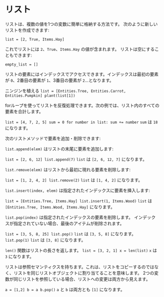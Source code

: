 # リスト
リストは、複数の値を1つの変数に簡単に格納する方法です。
次のように新しいリストを作成できます:

`list = [2, True, Items.Hay]`

これでリストには `2`、`True`、`Items.Hay` の値が含まれます。
リストは空にすることもできます:

`empty_list = []`

リストの要素にはインデックスでアクセスできます。インデックスは最初の要素が `0`、2番目の要素が `1`、3番目の要素が `2`...となります。

ニンジンを植える
`list = [Entities.Tree, Entities.Carrot, Entities.Pumpkin]
plant(list[1])`

forループを使ってリストを反復処理できます。次の例では、リスト内のすべての要素を合計します。

`list = [4, 7, 2, 5]
sum = 0
for number in list:
	sum += number`
`sum` は `18` になります。

次のリストメソッドで要素を追加・削除できます:

`list.append(elem)` はリストの末尾に要素を追加します:

`list = [2, 6, 12]
list.append(7)`
`list` は `[2, 6, 12, 7]` になります。

`list.remove(elem)` はリストから最初に現れる要素を削除します:

`list = [1, 2, 4, 2]
list.remove(2)`
`list` は `[1, 4, 2]` になります。

`list.insert(index, elem)` は指定されたインデックスに要素を挿入します:

`list = [Entities.Tree, Items.Hay]
list.insert(1, Items.Wood)`
`list` は `[Entities.Tree, Items.Wood, Items.Hay]` になります。

`list.pop(index)` は指定されたインデックスの要素を削除します。
インデックスが指定されていない場合、最後のアイテムが削除されます。

`list = [3, 5, 8, 25]
list.pop()`
`list` は `[3, 5, 8]` になります。
`list.pop(1)`
`list` は `[3, 8]` になります。

`len()` 関数はリストの長さを返します。
`list = [3, 2, 1]
x = len(list)`
`x` は `3` になります。

リストは参照セマンティクスを持ちます。これは、リストをコピーするのではなく、リストを同じリストオブジェクトに割り当てることを意味します。
2つの変数が同じリストを参照している場合、リストへの変更は両方から見えます。

`a = [1,2]
b = a
b.pop()`
`a` と `b` は両方とも `[1]` になります。
